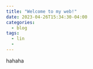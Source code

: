 ```yaml
---
title: "Welcome to my web!"
date: 2023-04-26T15:34:30-04:00
categories:
  - blog
tags:
  - lin
  - 
---
```


hahaha



[jekyll-docs]: https://jekyllrb.com/docs/home
[jekyll-gh]:   https://github.com/jekyll/jekyll
[jekyll-talk]: https://talk.jekyllrb.com/
